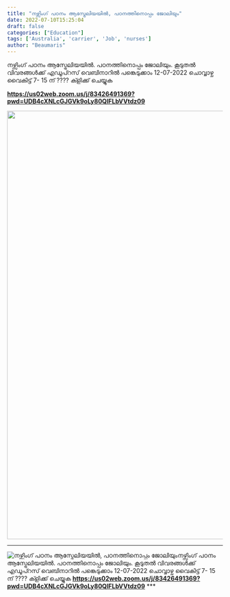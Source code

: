 ```yaml
---
title: "നഴ്സിംഗ് പഠനം ആസ്ട്രേലിയയിൽ, പഠനത്തിനൊപ്പം ജോലിയും"
date: 2022-07-10T15:25:04
draft: false
categories: ["Education"]
tags: ['Australia', 'carrier', 'Job', 'nurses']
author: "Beaumaris"
---
```


നഴ്സിംഗ് പഠനം ആസ്ട്രേലിയയിൽ. പഠനത്തിനൊപ്പം ജോലിയും. കൂടുതൽ വിവരങ്ങൾക്ക് എഡൂപ്റസ് വെബിനാറിൽ പങ്കെടുക്കാം 12-07-2022 ചൊവ്വാഴ്ച വൈകിട്ട് 7- 15 ന് ???? ക്ളിക്ക് ചെയ്യുക

<strong><a href="https://us02web.zoom.us/j/83426491369?pwd=UDB4cXNLcGJGVk9oLy80QlFLbVVtdz09">https://us02web.zoom.us/j/83426491369?pwd=UDB4cXNLcGJGVk9oLy80QlFLbVVtdz09</a></strong>

<img class="size-full wp-image-342233 aligncenter" src="https://cdn.boolokam.com/articles/2022/07/4544yy.jpg" alt="" width="1000" height="1000" />

***


![നഴ്സിംഗ് പഠനം ആസ്ട്രേലിയയിൽ, പഠനത്തിനൊപ്പം ജോലിയും](https://cdn.boolokam.com/articles/2022/07/4544yy.jpg)നഴ്സിംഗ് പഠനം ആസ്ട്രേലിയയിൽ. പഠനത്തിനൊപ്പം ജോലിയും. കൂടുതൽ വിവരങ്ങൾക്ക് എഡൂപ്റസ് വെബിനാറിൽ പങ്കെടുക്കാം 12-07-2022 ചൊവ്വാഴ്ച വൈകിട്ട് 7- 15 ന് ???? ക്ളിക്ക് ചെയ്യുക **<https://us02web.zoom.us/j/83426491369?pwd=UDB4cXNLcGJGVk9oLy80QlFLbVVtdz09>** ***
